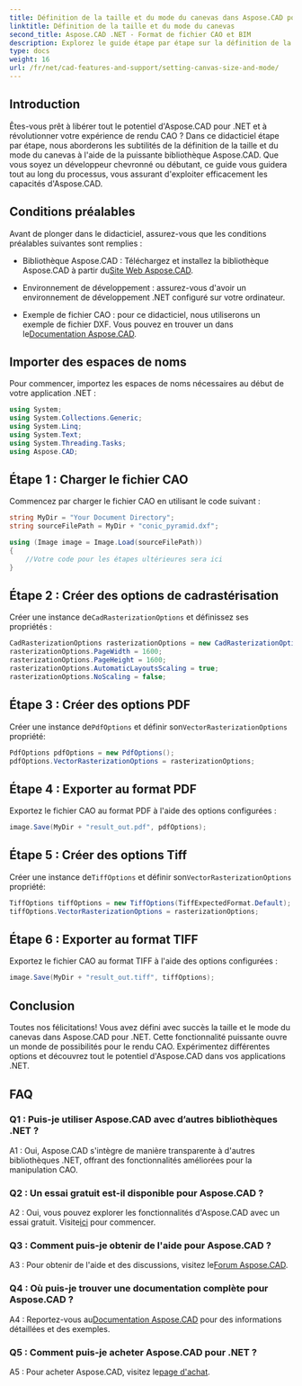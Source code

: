 ```yaml
---
title: Définition de la taille et du mode du canevas dans Aspose.CAD pour .NET
linktitle: Définition de la taille et du mode du canevas
second_title: Aspose.CAD .NET - Format de fichier CAO et BIM
description: Explorez le guide étape par étape sur la définition de la taille et du mode du canevas dans Aspose.CAD pour .NET. Optimisez facilement votre rendu CAO à l’aide de ce didacticiel complet.
type: docs
weight: 16
url: /fr/net/cad-features-and-support/setting-canvas-size-and-mode/
---
```

## Introduction

Êtes-vous prêt à libérer tout le potentiel d'Aspose.CAD pour .NET et à révolutionner votre expérience de rendu CAO ? Dans ce didacticiel étape par étape, nous aborderons les subtilités de la définition de la taille et du mode du canevas à l'aide de la puissante bibliothèque Aspose.CAD. Que vous soyez un développeur chevronné ou débutant, ce guide vous guidera tout au long du processus, vous assurant d'exploiter efficacement les capacités d'Aspose.CAD.

## Conditions préalables

Avant de plonger dans le didacticiel, assurez-vous que les conditions préalables suivantes sont remplies :

-  Bibliothèque Aspose.CAD : Téléchargez et installez la bibliothèque Aspose.CAD à partir du[Site Web Aspose.CAD](https://releases.aspose.com/cad/net/).

- Environnement de développement : assurez-vous d'avoir un environnement de développement .NET configuré sur votre ordinateur.

-  Exemple de fichier CAO : pour ce didacticiel, nous utiliserons un exemple de fichier DXF. Vous pouvez en trouver un dans le[Documentation Aspose.CAD](https://reference.aspose.com/cad/net/).

## Importer des espaces de noms

Pour commencer, importez les espaces de noms nécessaires au début de votre application .NET :

```csharp
using System;
using System.Collections.Generic;
using System.Linq;
using System.Text;
using System.Threading.Tasks;
using Aspose.CAD;
```

## Étape 1 : Charger le fichier CAO

Commencez par charger le fichier CAO en utilisant le code suivant :

```csharp
string MyDir = "Your Document Directory";
string sourceFilePath = MyDir + "conic_pyramid.dxf";

using (Image image = Image.Load(sourceFilePath))
{
    //Votre code pour les étapes ultérieures sera ici
}
```

## Étape 2 : Créer des options de cadrastérisation

 Créer une instance de`CadRasterizationOptions` et définissez ses propriétés :

```csharp
CadRasterizationOptions rasterizationOptions = new CadRasterizationOptions();
rasterizationOptions.PageWidth = 1600;
rasterizationOptions.PageHeight = 1600;
rasterizationOptions.AutomaticLayoutsScaling = true;
rasterizationOptions.NoScaling = false;
```

## Étape 3 : Créer des options PDF

 Créer une instance de`PdfOptions` et définir son`VectorRasterizationOptions` propriété:

```csharp
PdfOptions pdfOptions = new PdfOptions();
pdfOptions.VectorRasterizationOptions = rasterizationOptions;
```

## Étape 4 : Exporter au format PDF

Exportez le fichier CAO au format PDF à l'aide des options configurées :

```csharp
image.Save(MyDir + "result_out.pdf", pdfOptions);
```

## Étape 5 : Créer des options Tiff

 Créer une instance de`TiffOptions` et définir son`VectorRasterizationOptions` propriété:

```csharp
TiffOptions tiffOptions = new TiffOptions(TiffExpectedFormat.Default);
tiffOptions.VectorRasterizationOptions = rasterizationOptions;
```

## Étape 6 : Exporter au format TIFF

Exportez le fichier CAO au format TIFF à l'aide des options configurées :

```csharp
image.Save(MyDir + "result_out.tiff", tiffOptions);
```

## Conclusion

Toutes nos félicitations! Vous avez défini avec succès la taille et le mode du canevas dans Aspose.CAD pour .NET. Cette fonctionnalité puissante ouvre un monde de possibilités pour le rendu CAO. Expérimentez différentes options et découvrez tout le potentiel d'Aspose.CAD dans vos applications .NET.

## FAQ

### Q1 : Puis-je utiliser Aspose.CAD avec d’autres bibliothèques .NET ?

A1 : Oui, Aspose.CAD s'intègre de manière transparente à d'autres bibliothèques .NET, offrant des fonctionnalités améliorées pour la manipulation CAO.

### Q2 : Un essai gratuit est-il disponible pour Aspose.CAD ?

 A2 : Oui, vous pouvez explorer les fonctionnalités d'Aspose.CAD avec un essai gratuit. Visite[ici](https://releases.aspose.com/) pour commencer.

### Q3 : Comment puis-je obtenir de l'aide pour Aspose.CAD ?

 A3 : Pour obtenir de l'aide et des discussions, visitez le[Forum Aspose.CAD](https://forum.aspose.com/c/cad/19).

### Q4 : Où puis-je trouver une documentation complète pour Aspose.CAD ?

 A4 : Reportez-vous au[Documentation Aspose.CAD](https://reference.aspose.com/cad/net/) pour des informations détaillées et des exemples.

### Q5 : Comment puis-je acheter Aspose.CAD pour .NET ?

 A5 : Pour acheter Aspose.CAD, visitez le[page d'achat](https://purchase.aspose.com/buy).
